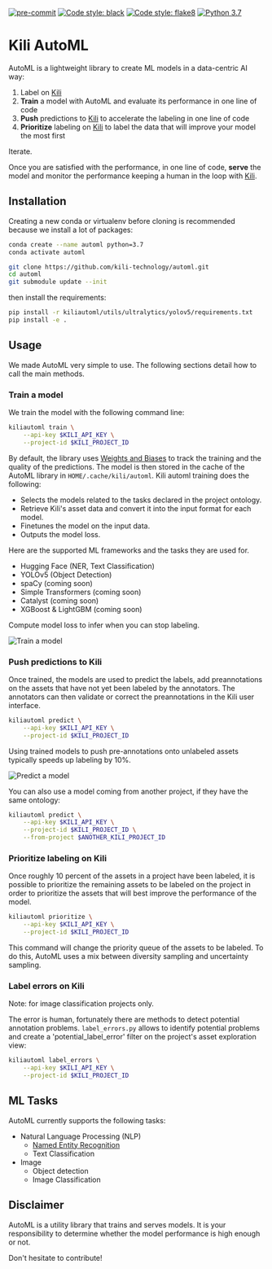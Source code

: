 [![pre-commit](https://img.shields.io/badge/pre--commit-enabled-brightgreen?logo=pre-commit&logoColor=white)](https://github.com/pre-commit/pre-commit)
[![Code style: black](https://img.shields.io/badge/code%20style-black-000000.svg)](https://github.com/psf/black)
[![Code style: flake8](https://img.shields.io/badge/code%20style-flake8-brightgreen.svg)](https://flake8.pycqa.org/)
[![Python 3.7](https://img.shields.io/badge/python-3.7-blue.svg)](https://www.python.org/downloads/release/python-370/)

# Kili AutoML

AutoML is a lightweight library to create ML models in a data-centric AI way:

1. Label on [Kili](https://www.kili-technology.com)
2. **Train** a model with AutoML and evaluate its performance in one line of code
3. **Push** predictions to [Kili](https://www.kili-technology.com) to accelerate the labeling in one line of code
4. **Prioritize** labeling on [Kili](https://www.kili-technology.com) to label the data that will improve your model the most first

Iterate.

Once you are satisfied with the performance, in one line of code, **serve** the model and monitor the performance keeping a human in the loop with [Kili](https://www.kili-technology.com).

## Installation
Creating a new conda or virtualenv before cloning is recommended because we install a lot of packages:

```bash
conda create --name automl python=3.7
conda activate automl
```

```bash
git clone https://github.com/kili-technology/automl.git
cd automl
git submodule update --init
```

then install the requirements:

```bash
pip install -r kiliautoml/utils/ultralytics/yolov5/requirements.txt
pip install -e .
```

## Usage

We made AutoML very simple to use. The following sections detail how to call the main methods.

### Train a model

We train the model with the following command line:

```bash
kiliautoml train \
    --api-key $KILI_API_KEY \
    --project-id $KILI_PROJECT_ID
```

By default, the library uses [Weights and Biases](https://wandb.ai/site) to track the training and the quality of the predictions.
The model is then stored in the cache of the AutoML library in `HOME/.cache/kili/automl`.
Kili automl training does the following:
* Selects the models related to the tasks declared in the project ontology.
* Retrieve Kili's asset data and convert it into the input format for each model.
* Finetunes the model on the input data.
* Outputs the model loss.

Here are the supported ML frameworks and the tasks they are used for.

- Hugging Face (NER, Text Classification)
- YOLOv5 (Object Detection)
- spaCy (coming soon)
- Simple Transformers (coming soon)
- Catalyst (coming soon)
- XGBoost & LightGBM (coming soon)

Compute model loss to infer when you can stop labeling.

![Train a model](./images/train.png)

### Push predictions to Kili

Once trained, the models are used to predict the labels, add preannotations on the assets that have not yet been labeled by the annotators. The annotators can then validate or correct the preannotations in the Kili user interface.

```bash
kiliautoml predict \
    --api-key $KILI_API_KEY \
    --project-id $KILI_PROJECT_ID
```

Using trained models to push pre-annotations onto unlabeled assets typically speeds up labeling by 10%.

![Predict a model](./images/predict.png)

You can also use a model coming from another project, if they have the same ontology:
```bash
kiliautoml predict \
    --api-key $KILI_API_KEY \
    --project-id $KILI_PROJECT_ID \
    --from-project $ANOTHER_KILI_PROJECT_ID
```

### Prioritize labeling on Kili

Once roughly 10 percent of the assets in a project have been labeled, it is possible to prioritize the remaining assets to be labeled on the project in order to prioritize the assets that will best improve the performance of the model.

```bash
kiliautoml prioritize \
    --api-key $KILI_API_KEY \
    --project-id $KILI_PROJECT_ID
```

This command will change the priority queue of the assets to be labeled.
To do this, AutoML uses a mix between diversity sampling and uncertainty sampling.

### Label errors on Kili
Note: for image classification projects only.

The error is human, fortunately there are methods to detect potential annotation problems. `label_errors.py` allows to identify potential problems and create a 'potential_label_error' filter on the project's asset exploration view:

```bash
kiliautoml label_errors \
    --api-key $KILI_API_KEY \
    --project-id $KILI_PROJECT_ID
```


## ML Tasks

AutoML currently supports the following tasks:

- Natural Language Processing (NLP)
  - [Named Entity Recognition](examples/ner.md)
  - Text Classification
- Image
  - Object detection
  - Image Classification

## Disclaimer

AutoML is a utility library that trains and serves models. It is your responsibility to determine whether the model performance is high enough or not.

Don't hesitate to contribute!
